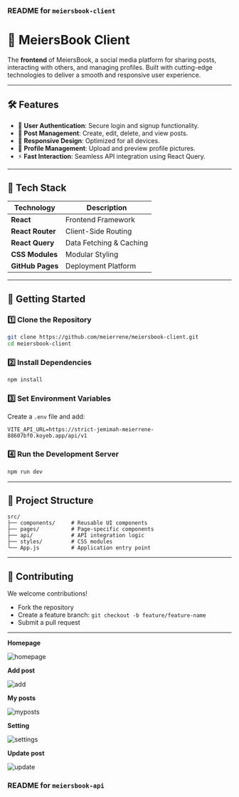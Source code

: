 ### **README for `meiersbook-client`**

# 🌟 **MeiersBook Client**

The **frontend** of MeiersBook, a social media platform for sharing posts, interacting with others, and managing profiles. Built with cutting-edge technologies to deliver a smooth and responsive user experience.

---

## 🛠️ **Features**

- 🔑 **User Authentication**: Secure login and signup functionality.
- 📝 **Post Management**: Create, edit, delete, and view posts.
- 🌟 **Responsive Design**: Optimized for all devices.
- 📸 **Profile Management**: Upload and preview profile pictures.
- ⚡ **Fast Interaction**: Seamless API integration using React Query.

---

## 🧪 **Tech Stack**

| **Technology**   | **Description**         |
| ---------------- | ----------------------- |
| **React**        | Frontend Framework      |
| **React Router** | Client-Side Routing     |
| **React Query**  | Data Fetching & Caching |
| **CSS Modules**  | Modular Styling         |
| **GitHub Pages** | Deployment Platform     |

---

## 🚀 **Getting Started**

### **1️⃣ Clone the Repository**

```bash
git clone https://github.com/meierrene/meiersbook-client.git
cd meiersbook-client
```

### **2️⃣ Install Dependencies**

```bash
npm install
```

### **3️⃣ Set Environment Variables**

Create a `.env` file and add:

```env
VITE_API_URL=https://strict-jemimah-meierrene-88607bf0.koyeb.app/api/v1
```

### **4️⃣ Run the Development Server**

```bash
npm run dev
```

---

## 📁 **Project Structure**

```plaintext
src/
├── components/     # Reusable UI components
├── pages/          # Page-specific components
├── api/            # API integration logic
├── styles/         # CSS modules
└── App.js          # Application entry point
```

---

## 🧥 **Contributing**

We welcome contributions!

- Fork the repository
- Create a feature branch: `git checkout -b feature/feature-name`
- Submit a pull request

---

**Homepage**

![homepage](https://github.com/user-attachments/assets/4e0a0e3d-2c58-4c6a-8edb-1246c34361a4)

**Add post**

![add](https://github.com/user-attachments/assets/6a9c2f53-a74b-4301-bca4-29636dc19b50)

**My posts**

![myposts](https://github.com/user-attachments/assets/4b1eb795-cedd-4f80-8351-0d29690067b5)

**Setting**

![settings](https://github.com/user-attachments/assets/290ba0aa-19e9-468e-9fc5-5386ed1c8c81)

**Update post**

![update](https://github.com/user-attachments/assets/97b0ae35-8dfb-4b5c-af3a-445cd2103f90)


### **README for `meiersbook-api`**
